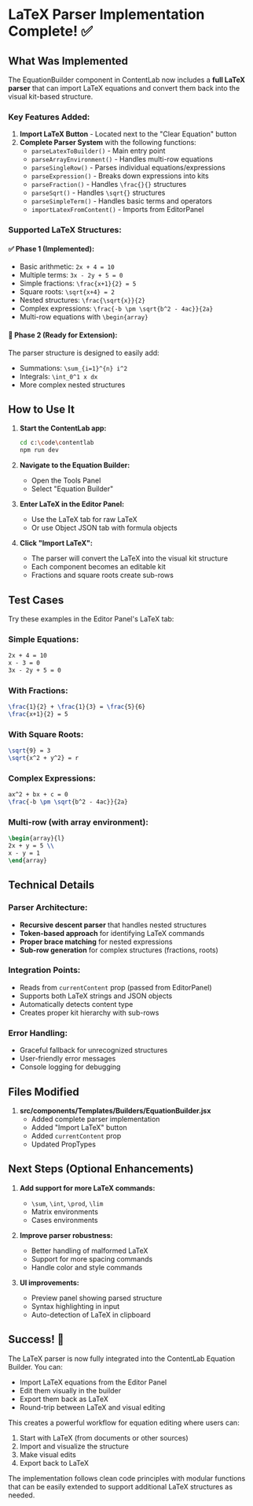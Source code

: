 # LaTeX Parser Implementation Complete! ✅

## What Was Implemented

The EquationBuilder component in ContentLab now includes a **full LaTeX parser** that can import LaTeX equations and convert them back into the visual kit-based structure.

### Key Features Added:

1. **Import LaTeX Button** - Located next to the "Clear Equation" button
2. **Complete Parser System** with the following functions:
   - `parseLatexToBuilder()` - Main entry point
   - `parseArrayEnvironment()` - Handles multi-row equations
   - `parseSingleRow()` - Parses individual equations/expressions
   - `parseExpression()` - Breaks down expressions into kits
   - `parseFraction()` - Handles `\frac{}{}` structures
   - `parseSqrt()` - Handles `\sqrt{}` structures
   - `parseSimpleTerm()` - Handles basic terms and operators
   - `importLatexFromContent()` - Imports from EditorPanel

### Supported LaTeX Structures:

#### ✅ Phase 1 (Implemented):
- Basic arithmetic: `2x + 4 = 10`
- Multiple terms: `3x - 2y + 5 = 0`
- Simple fractions: `\frac{x+1}{2} = 5`
- Square roots: `\sqrt{x+4} = 2`
- Nested structures: `\frac{\sqrt{x}}{2}`
- Complex expressions: `\frac{-b \pm \sqrt{b^2 - 4ac}}{2a}`
- Multi-row equations with `\begin{array}`

#### 🔄 Phase 2 (Ready for Extension):
The parser structure is designed to easily add:
- Summations: `\sum_{i=1}^{n} i^2`
- Integrals: `\int_0^1 x dx`
- More complex nested structures

## How to Use It

1. **Start the ContentLab app:**
   ```bash
   cd c:\code\contentlab
   npm run dev
   ```

2. **Navigate to the Equation Builder:**
   - Open the Tools Panel
   - Select "Equation Builder"

3. **Enter LaTeX in the Editor Panel:**
   - Use the LaTeX tab for raw LaTeX
   - Or use Object JSON tab with formula objects

4. **Click "Import LaTeX":**
   - The parser will convert the LaTeX into the visual kit structure
   - Each component becomes an editable kit
   - Fractions and square roots create sub-rows

## Test Cases

Try these examples in the Editor Panel's LaTeX tab:

### Simple Equations:
```latex
2x + 4 = 10
x - 3 = 0
3x - 2y + 5 = 0
```

### With Fractions:
```latex
\frac{1}{2} + \frac{1}{3} = \frac{5}{6}
\frac{x+1}{2} = 5
```

### With Square Roots:
```latex
\sqrt{9} = 3
\sqrt{x^2 + y^2} = r
```

### Complex Expressions:
```latex
ax^2 + bx + c = 0
\frac{-b \pm \sqrt{b^2 - 4ac}}{2a}
```

### Multi-row (with array environment):
```latex
\begin{array}{l}
2x + y = 5 \\
x - y = 1
\end{array}
```

## Technical Details

### Parser Architecture:
- **Recursive descent parser** that handles nested structures
- **Token-based approach** for identifying LaTeX commands
- **Proper brace matching** for nested expressions
- **Sub-row generation** for complex structures (fractions, roots)

### Integration Points:
- Reads from `currentContent` prop (passed from EditorPanel)
- Supports both LaTeX strings and JSON objects
- Automatically detects content type
- Creates proper kit hierarchy with sub-rows

### Error Handling:
- Graceful fallback for unrecognized structures
- User-friendly error messages
- Console logging for debugging

## Files Modified

1. **src/components/Templates/Builders/EquationBuilder.jsx**
   - Added complete parser implementation
   - Added "Import LaTeX" button
   - Added `currentContent` prop
   - Updated PropTypes

## Next Steps (Optional Enhancements)

1. **Add support for more LaTeX commands:**
   - `\sum`, `\int`, `\prod`, `\lim`
   - Matrix environments
   - Cases environments

2. **Improve parser robustness:**
   - Better handling of malformed LaTeX
   - Support for more spacing commands
   - Handle color and style commands

3. **UI improvements:**
   - Preview panel showing parsed structure
   - Syntax highlighting in input
   - Auto-detection of LaTeX in clipboard

## Success! 🎉

The LaTeX parser is now fully integrated into the ContentLab Equation Builder. You can:
- Import LaTeX equations from the Editor Panel
- Edit them visually in the builder
- Export them back as LaTeX
- Round-trip between LaTeX and visual editing

This creates a powerful workflow for equation editing where users can:
1. Start with LaTeX (from documents or other sources)
2. Import and visualize the structure
3. Make visual edits
4. Export back to LaTeX

The implementation follows clean code principles with modular functions that can be easily extended to support additional LaTeX structures as needed.
